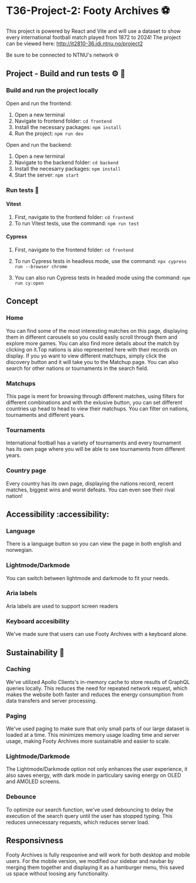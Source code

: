 # T36-Project-2: Footy Archives ⚽
This project is powered by React and Vite and will use a dataset to show every international football match played from 1872 to 2024!
The project can be viewed here: http://it2810-36.idi.ntnu.no/project2 

Be sure to be connected to NTNU's network 🌐


## Project - Build and run tests :gear: :wrench:
### Build and run the project locally



Open and run the frontend:
1. Open a new terminal
2. Navigate to frontend folder: `cd frontend`
3. Install the necessary packages: `npm install`
4. Run the project: `npm run dev`

Open and run the backend:
1. Open a new terminal
2. Navigate to the backend folder: `cd backend`
3. Install the necesarry packages: `npm install`
4. Start the server: `npm start`


### Run tests :wrench:
#### Vitest
1. First, navigate to the frontend folder: `cd frontend`
2. To run Vitest tests, use the command: `npm run test`

#### Cypress
1. First, navigate to the frontend folder: `cd frontend`
2. To run Cypress tests in headless mode, use the command: `npx cypress run --browser chrome`

3. You can also run Cypress tests in headed mode using the command: `npm run cy:open` 


## Concept
### Home
You can find some of the most interesting matches on this page, displaying them in different carousels so you could easily scroll through them and explore more games. You can also find more details about the match by clicking on it.Top nations is also represented here with their records on display. If you yo want to view different matchups, simply click the discovery button and it will take you to the Matchup page. You can also search for other nations or tournaments in the search field.
### Matchups
This page is ment for browsing through different matches, using filters for different combinations and with the exlusive button, you can set different countries up head to head to view their matchups. You can filter on nations, tournaments and different years.

### Tournaments
International football has a variety of tournaments and every tournament has its own page where you will be able to see tournaments from different years.

### Country page
Every country has its own page, displaying the nations record, recent matches, biggest wins and worst defeats. You can even see their rival nation!

## Accessibility :accessibility:

### Language
There is a language button so you can view the page in both english and norwegian.
### Lightmode/Darkmode
You can switch between lightmode and darkmode to fit your needs. 
### Aria labels
Aria labels are used to support screen readers
### Keyboard accesibility
We've made sure that users can use Footy Archives with a keyboard alone.

## Sustainability 🥬

### Caching
We've utilized Apollo Clients's in-memory cache to store results of GraphQL queries locally. This reduces the need for repeated network request, which makes the website both faster and reduces the energy consumption from data transfers and server processing.

### Paging
We've used paging to make sure that only small parts of our large dataset is loaded at a time. This minimizes memory usage loading time and server usage, making Footy Archives more sustainable and easier to scale.

### Lightmode/Darkmode
The Lightmode/Darkmode option not only enhances the user experience, it also saves energy, with dark mode in particulary saving energy on OLED and AMOLED screens.

### Debounce
To optimize our search function, we've used debouncing to delay the execution of the search query until the user has stopped typing. This reduces unnecessary requests, which reduces server load.

## Responsivness
Footy Archives is fully resposnive and will work for both desktop and mobile users. For the mobile version, we modified our sidebar and navbar by merging them together and displaying it as a hamburger menu, this saved us space without loosing any functionality.









